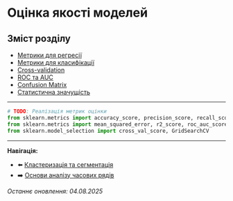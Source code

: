 # Оцінка якості моделей

## Зміст розділу

-   [Метрики для регресії](#метрики-для-регресії)
-   [Метрики для класифікації](#метрики-для-класифікації)
-   [Cross-validation](#cross-validation)
-   [ROC та AUC](#roc-та-auc)
-   [Confusion Matrix](#confusion-matrix)
-   [Статистична значущість](#статистична-значущість)

---

<!-- TODO: Повний огляд метрик ML -->
<!-- Вибір правильної метрики -->
<!-- Інтерпретація результатів -->
<!-- A/B тестування моделей -->

```python
# TODO: Реалізація метрик оцінки
from sklearn.metrics import accuracy_score, precision_score, recall_score, f1_score
from sklearn.metrics import mean_squared_error, r2_score, roc_auc_score
from sklearn.model_selection import cross_val_score, GridSearchCV
```

---

**Навігація:**

-   ⬅️ [Кластеризація та сегментація](./27_кластеризація.md)
-   ➡️ [Основи аналізу часових рядів](./29_основи_часових_рядів.md)

_Останнє оновлення: 04.08.2025_
